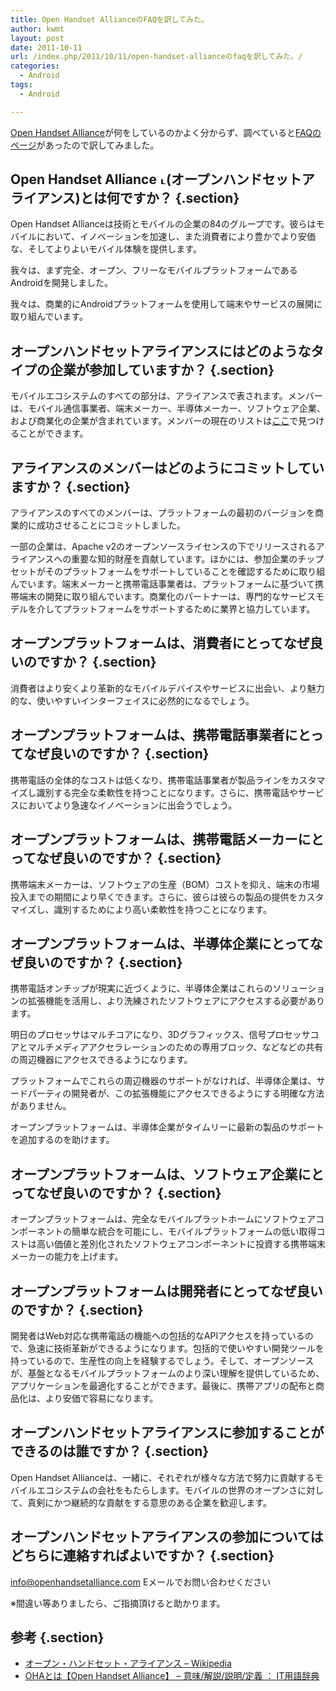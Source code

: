 ```yaml
---
title: Open Handset AllianceのFAQを訳してみた。
author: kwmt
layout: post
date: 2011-10-11
url: /index.php/2011/10/11/open-handset-allianceのfaqを訳してみた。/
categories:
  - Android
tags:
  - Android

---
```

<a href="http://www.openhandsetalliance.com/index.html" target="_blank">Open Handset Alliance</a>が何をしているのかよく分からず、調べていると<a href="http://www.openhandsetalliance.com/oha_faq.html" target="_blank">FAQのページ</a>があったので訳してみました。

<!--more-->

## Open Handset Alliance<img src="http://blog.seesaa.jp/images_e/e/F06A.gif" alt="トレードマーク（TM）" width="15" height="15" border="0" />(オープンハンドセットアライアンス)とは何ですか？ {.section}

Open Handset Allianceは技術とモバイルの企業の84のグループです。彼らはモバイルにおいて、イノベーションを加速し、また消費者により豊かでより安価な、そしてよりよいモバイル体験を提供します。
  
我々は、まず完全、オープン、フリーなモバイルプラットフォームであるAndroidを開発しました。
  
我々は、商業的にAndroidプラットフォームを使用して端末やサービスの展開に取り組んでいます。

## オープンハンドセットアライアンスにはどのようなタイプの企業が参加していますか？ {.section}

モバイルエコシステムのすべての部分は、アライアンスで表されます。メンバーは、モバ​​イル通信事業者、端末メーカー、半導体メーカー、ソフトウェア企業、および商業化の企業が含まれています。メンバーの現在のリストは<a href="http://www.openhandsetalliance.com/oha_members.html" target="_blank">ここ</a>で見つけることができます。

## アライアンスのメンバーはどのようにコミットしていますか？ {.section}

アライアンスのすべてのメンバーは、プラットフォームの最初のバージョンを商業的に成功させることにコミットしました。
  
一部の企業は、Apache v2のオープンソースライセンスの下でリリースされるアライアンスへの重要な知的財産を貢献しています。ほかには、参加企業のチップセットがそのプラットフォームをサポートしていることを確認するために取り組んでいます。端末メーカーと携帯電話事業者は、プラットフォームに基づいて携帯端末の開発に取り組んでいます。商業化のパートナーは、専門的なサービスモデルを介してプラットフォームをサポートするために業界と協力しています。

## オープンプラットフォームは、消費者にとってなぜ良いのですか？ {.section}

消費者はより安くより革新的なモバイルデバイスやサービスに出会い、より魅力的な、使いやすいインターフェイスに必然的になるでしょう。 

## オープンプラットフォームは、携帯電話事業者にとってなぜ良いのですか？ {.section}

携帯電話の全体的なコストは低くなり、携帯電話事業者が製品ラインをカスタマイズし識別する完全な柔軟性を持つことになります。さらに、携帯電話やサービスにおいてより急速なイノベーションに出会うでしょう。

## オープンプラットフォームは、携帯電話メーカーにとってなぜ良いのですか？ {.section}

携帯端末メーカーは、ソフトウェアの生産（BOM）コストを抑え、端末の市場投入までの期間により早くできます。さらに、彼らは彼らの製品の提供をカスタマイズし、識別するためにより高い柔軟性を持つことになります。

## オープンプラットフォームは、半導体企業にとってなぜ良いのですか？ {.section}

携帯電話オンチップが現実に近づくように、半導体企業はこれらのソリューションの拡張機能を活用し、より洗練されたソフトウェアにアクセスする必要があります。

明日のプロセッサはマルチコアになり、3Dグラフィックス、信号プロセッサコアとマルチメディアアクセラレーションのための専用ブロック、などなどの共有の周辺機器にアクセスできるようになります。

プラットフォームでこれらの周辺機器のサポートがなければ、半導体企業は、サードパーティの開発者が、この拡張機能にアクセスできるようにする明確な方法がありません。

オープンプラットフォームは、半導体企業がタイムリーに最新の製品のサポートを追加するのを助けます。

## オープンプラットフォームは、ソフトウェア企業にとってなぜ良いのですか？ {.section}

オープンプラットフォームは、完全なモバイルプラットホームにソフトウェアコンポーネントの簡単な統合を可能にし、モバイルプラットフォームの低い取得コストは高い価値と差別化されたソフトウェアコンポーネントに投資する携帯端末メーカーの能力を上げます。

## オープンプラットフォームは開発者にとってなぜ良いのですか？ {.section}

開発者はWeb対応な携帯電話の機能への包括的なAPIアクセスを持っているので、急速に技術革新ができるようになります。包括的で使いやすい開発ツールを持っているので、生産性の向上を経験するでしょう。そして、オープンソースが、基盤となるモバイルプラットフォームのより深い理解を提供しているため、アプリケーションを最適化することができます。最後に、携帯アプリの配布と商品化は、より安価で容易になります。

## オープンハンドセットアライアンスに参加することができるのは誰ですか？ {.section}

Open Handset Allianceは、一緒に、それぞれが様々な方法で努力に貢献するモバイルエコシステムの会社をもたらします。モバイルの世界のオープンさに対して、真剣にかつ継続的な貢献をする意思のある企業を歓迎します。

## オープンハンドセットアライアンスの参加についてはどちらに連絡すればよいですか？ {.section}

info@openhandsetalliance.com Eメールでお問い合わせください

※間違い等ありましたら、ご指摘頂けると助かります。

## 参考 {.section}

  * <a href="http://ja.wikipedia.org/wiki/%E3%82%AA%E3%83%BC%E3%83%97%E3%83%B3%E3%83%BB%E3%83%8F%E3%83%B3%E3%83%89%E3%82%BB%E3%83%83%E3%83%88%E3%83%BB%E3%82%A2%E3%83%A9%E3%82%A4%E3%82%A2%E3%83%B3%E3%82%B9" target="_blank">オープン・ハンドセット・アライアンス &#8211; Wikipedia</a> 
  * <a href="http://e-words.jp/w/OHA.html" target="_blank">OHAとは【Open Handset Alliance】 &#8211; 意味/解説/説明/定義 ： IT用語辞典</a>